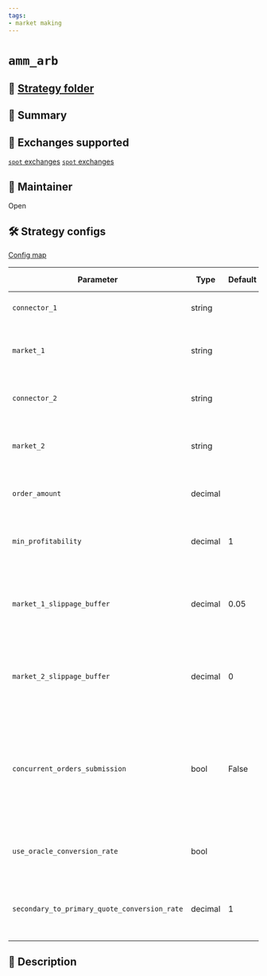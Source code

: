 ```yaml
---
tags:
- market making
---
```


# `amm_arb`

## 📁 [Strategy folder](https://github.com/CoinAlpha/hummingbot/tree/master/hummingbot/strategy/amm_arb)

## 📝 Summary



## 🏦 Exchanges supported

[`spot` exchanges](/exchanges/#amm)
[`spot` exchanges](/exchanges/#spot)

## 👷 Maintainer

Open

## 🛠️ Strategy configs

[Config map](https://github.com/CoinAlpha/hummingbot/blob/master/hummingbot/strategy/amm_arb/amm_arb_config_map.py)

| Parameter                    | Type        | Default     | Prompt New? | Prompt                                                 |
|------------------------------|-------------|-------------|-------------|--------------------------------------------------------|
| `connector_1` | string | | True | Enter your first spot connector (Exchange/AMM) |
| `market_1` | string | | True | Enter the token trading pair you would like to trade on [connector_1] |
| `connector_2` | string | | True | Enter your second spot connector (Exchange/AMM) |
| `market_2` | string | | True | Enter the token trading pair you would like to trade on [connector_2] |
| `order_amount` | decimal | | True | What is the amount of [base_asset] per order? |
| `min_profitability` | decimal | 1 | True | What is the minimum profitability for you to make a trade? |
| `market_1_slippage_buffer` | decimal | 0.05 | True | How much buffer do you want to add to the price to account for slippage for orders on the first market |
| `market_2_slippage_buffer` | decimal | 0 | True | How much buffer do you want to add to the price to account for slippage for orders on the second market |
| `concurrent_orders_submission` | bool | False | True | Do you want to submit both arb orders concurrently (Yes/No) ? If No, the bot will wait for first connector order filled before submitting the other order |
| `use_oracle_conversion_rate` | bool | | True | Do you want to use rate oracle on unmatched trading pairs? (Yes/No) |
| `secondary_to_primary_quote_conversion_rate` | decimal | 1 | False | Enter conversion rate for secondary quote asset value to primary quote asset value |

## 📓 Description
